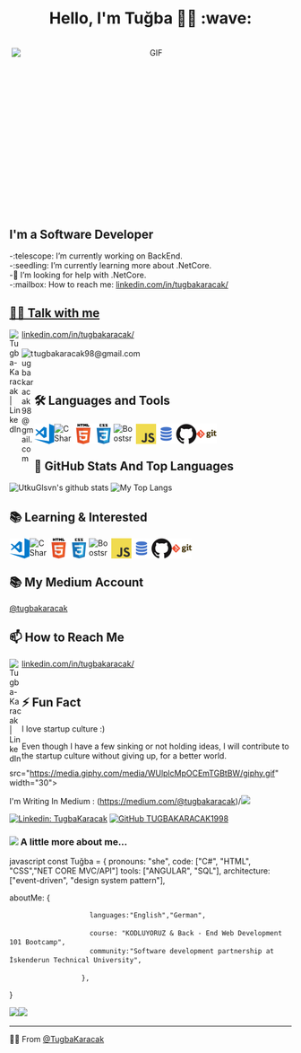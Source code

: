 
<h1 align="center">
 Hello, I'm Tuğba 🙋‍♀️ :wave:
 </h1>
<br />
<div align="center">
 <img align="right" alt="GIF" src="https://camo.githubusercontent.com/6607041227d81f650340ff070cc2843518acad359b57e5bb054a9fb7127aa041/68747470733a2f2f63646e2e6472696262626c652e636f6d2f75736572732f323634363432332f73637265656e73686f74732f353530373139362f636f6d70757465722e676966" width="500" height="320" />
</div>


<h2 align="left">
I'm a Software Developer
</h2>
-:telescope: I’m currently working on BackEnd.<br/>
-:seedling: I’m currently learning more about .NetCore.<br/>
-🤔 I’m looking for help with .NetCore.<br/>
-:mailbox: How to reach me: <a href="https://www.linkedin.com/in/tugbakaracak/" align="left" alt="tugba-karacak| LinkedIn" width="22px">linkedin.com/in/tugbakaracak/</> <br />

<h2 align="left">
 🤝🏻 Talk with me 
</h2>

<img align="left" alt="Tugba-Karacak | LinkedIn" width="22px" src="https://cdn.jsdelivr.net/npm/simple-icons@v3/icons/linkedin.svg" />
<a href="https://www.linkedin.com/in/tugbakaracak/" align="left" alt="Tugba-Karacak| LinkedIn" width="22px">linkedin.com/in/tugbakaracak/<a/><br/><br/>
<img align="left" alt="tugbakaracak98@gmail.com" width="22px" src="https://cdn4.iconfinder.com/data/icons/social-media-logos-6/512/112-gmail_email_mail-512.png"/>tugbakaracak98@gmail.com<br/>

<br /><h2 align="left">
 🛠 Languages and Tools
</h2>
<img align="left" alt="Visual Studio Code" width="36px" src="https://raw.githubusercontent.com/github/explore/80688e429a7d4ef2fca1e82350fe8e3517d3494d/topics/visual-studio-code/visual-studio-code.png" />
<img align="left" alt="CSharp" width="34px"  height="34px"  src="https://seeklogo.com/images/C/c-sharp-c-logo-02F17714BA-seeklogo.com.png" />
<img align="left" alt="HTML5" width="36px" src="https://raw.githubusercontent.com/github/explore/80688e429a7d4ef2fca1e82350fe8e3517d3494d/topics/html/html.png" />
<img align="left" alt="CSS3" width="36px" src="https://raw.githubusercontent.com/github/explore/80688e429a7d4ef2fca1e82350fe8e3517d3494d/topics/css/css.png" />
<img align="left" alt="Boostsrap" width="40px"  height="40px" src="https://www.logo.wine/a/logo/Bootstrap_(front-end_framework)/Bootstrap_(front-end_framework)-Logo.wine.svg"/>
<img align="left" alt="JavaScript" width="36px" src="https://raw.githubusercontent.com/github/explore/80688e429a7d4ef2fca1e82350fe8e3517d3494d/topics/javascript/javascript.png" />
<img align="left" alt="SQL" width="36px" src="https://raw.githubusercontent.com/github/explore/80688e429a7d4ef2fca1e82350fe8e3517d3494d/topics/sql/sql.png" />
<img align="left" alt="GitHub" width="36px" src="https://raw.githubusercontent.com/github/explore/78df643247d429f6cc873026c0622819ad797942/topics/github/github.png" />
<img align="left" alt="Git" width="36px" src="https://raw.githubusercontent.com/github/explore/80688e429a7d4ef2fca1e82350fe8e3517d3494d/topics/git/git.png" />



<br />


<br />


## 📌 GitHub Stats And Top Languages

<p float="center">
  <img  src="https://github-readme-stats.vercel.app/api?username=UtkuGlsvn&show_icons=true&count_private=true&hide=contribs,issues" alt="UtkuGlsvn's github stats" />
  <img  src="https://github-readme-stats.vercel.app/api/top-langs/?username=UtkuGlsvn&layout=compact&hide=html,css" alt="My Top Langs" />
</p>


## 📚 Learning & Interested

<img align="left" alt="Visual Studio Code" width="36px" src="https://raw.githubusercontent.com/github/explore/80688e429a7d4ef2fca1e82350fe8e3517d3494d/topics/visual-studio-code/visual-studio-code.png" />
<img align="left" alt="CSharp" width="34px"  height="34px"  src="https://seeklogo.com/images/C/c-sharp-c-logo-02F17714BA-seeklogo.com.png" />
<img align="left" alt="HTML5" width="36px" src="https://raw.githubusercontent.com/github/explore/80688e429a7d4ef2fca1e82350fe8e3517d3494d/topics/html/html.png" />
<img align="left" alt="CSS3" width="36px" src="https://raw.githubusercontent.com/github/explore/80688e429a7d4ef2fca1e82350fe8e3517d3494d/topics/css/css.png" />
<img align="left" alt="Boostsrap" width="40px"  height="40px" src="https://www.logo.wine/a/logo/Bootstrap_(front-end_framework)/Bootstrap_(front-end_framework)-Logo.wine.svg"/>
<img align="left" alt="JavaScript" width="36px" src="https://raw.githubusercontent.com/github/explore/80688e429a7d4ef2fca1e82350fe8e3517d3494d/topics/javascript/javascript.png" />
<img align="left" alt="SQL" width="36px" src="https://raw.githubusercontent.com/github/explore/80688e429a7d4ef2fca1e82350fe8e3517d3494d/topics/sql/sql.png" />
<img align="left" alt="GitHub" width="36px" src="https://raw.githubusercontent.com/github/explore/78df643247d429f6cc873026c0622819ad797942/topics/github/github.png" />
<img align="left" alt="Git" width="36px" src="https://raw.githubusercontent.com/github/explore/80688e429a7d4ef2fca1e82350fe8e3517d3494d/topics/git/git.png" /><br/><br/>


## 📚 My Medium Account
[@tugbakaracak ](https://medium.com/@tugbakaracak)

## 📫 How to Reach Me


<img align="left" alt="Tugba-Karacak | LinkedIn" width="22px" src="https://cdn.jsdelivr.net/npm/simple-icons@v3/icons/linkedin.svg" />
<a href="https://www.linkedin.com/in/tugbakaracak/" align="left" alt="Tugba-Karacak| LinkedIn" width="22px">linkedin.com/in/tugbakaracak/<a/><br/><br/>

## ⚡ Fun Fact

I love startup culture :)

Even though I have a few sinking or not holding ideas, I will contribute to the startup culture without giving up, for a better world.






src="https://media.giphy.com/media/WUlplcMpOCEmTGBtBW/giphy.gif" width="30"> 

I'm Writing In Medium : <a href="https://www.thoughtworks.com"></a>(https://medium.com/@tugbakaracak)/<img src="https://media.giphy.com/media/WUlplcMpOCEmTGBtBW/giphy.gif" width="30"> 

</em></p>


[![Linkedin: TugbaKaracak](https://img.shields.io/badge/-TugbaKaracak-blue?style=flat-square&logo=Linkedin&logoColor=white&link=https://www.linkedin.com/in/tugbakaracak/)](https://www.linkedin.com/in/tugbakaracak/)
[![GitHub TUGBAKARACAK1998](https://img.shields.io/github/followers/TUGBAKARACAK1998?label=follow&style=social)](https://github.com/TUGBAKARACAK1998)




### <img src="https://media.giphy.com/media/VgCDAzcKvsR6OM0uWg/giphy.gif" width="50"> A little more about me...  


javascript
const Tuğba = {
  pronouns: "she",
  code: ["C#", "HTML", "CSS","NET CORE MVC/API"]
  tools: ["ANGULAR", "SQL"],
  architecture: ["event-driven", "design system pattern"],
  
  
  aboutMe: {
  
                        languages:"English","German", 
                        
                        course: "KODLUYORUZ & Back - End Web Development 101 Bootcamp",
                        community:"Software development partnership at İskenderun Technical University",
                        
                      },
}

  <img align="" height='130px' src="https://github-readme-stats.vercel.app/api?username=TUGBAKARACAK1998&hide_title=true&show_icons=true&include_all_commits=true&line_height=21&bg_color=0,EC6C6C,FFD479,FFFC79,73FA79&theme=graywhite" /><img align="" height='130px' src="https://github-readme-stats.vercel.app/api/top-langs/?username=TUGBAKARACAK1998&hide_title=true&layout=compact&bg_color=0,73FA79,73FDFF,7A81FF&theme=graywhite" />
  
---
👩‍💼 From [@TugbaKaracak](https://github.com/TUGBAKARACAK1998)

